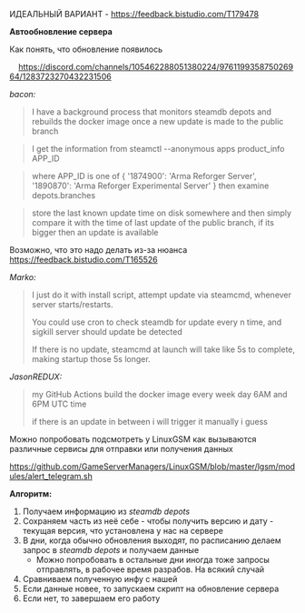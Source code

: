 ИДЕАЛЬНЫЙ ВАРИАНТ - https://feedback.bistudio.com/T179478

**Автообновление сервера**

Как понять, что обновление появилось

&nbsp;&nbsp;&nbsp;&nbsp;https://discord.com/channels/105462288051380224/976119935875026964/1283723270432231506

_bacon:_
> I have a background process that monitors steamdb depots and rebuilds the docker image once a new update is made to the public branch

> I get the information from steamctl --anonymous apps product_info APP_ID

> where APP_ID is one of
  {
    '1874900': 'Arma Reforger Server', 
    '1890870': 'Arma Reforger Experimental Server'
  }
> then examine depots.branches

> store the last known update time on disk somewhere and then simply compare it with the time of last update of the public branch, if its bigger then an update is available

Возможно, что это надо делать из-за нюанса https://feedback.bistudio.com/T165526

_Marko:_
> I just do it with install script, attempt update via steamcmd, whenever server starts/restarts.
> 
> You could use cron to check steamdb for update every n time, and sigkill server should update be detected
> 
> If there is no update, steamcmd at launch will take like 5s to complete, making startup those 5s longer.

_JasonREDUX:_ 
> my GitHub Actions build the docker image every week day 6AM and 6PM UTC time
> 
> if there is an update in between i will trigger it manually i guess



Можно попробовать подсмотреть у LinuxGSM как вызываются различные сервисы для отправки или получения данных

https://github.com/GameServerManagers/LinuxGSM/blob/master/lgsm/modules/alert_telegram.sh


**Алгоритм:**
1. Получаем информацию из _steamdb depots_
2. Сохраняем часть из неё себе - чтобы получить версию и дату - текущая версия, что установлена у нас на сервере
3. В дни, когда обычно обновления выходят, по расписанию делаем запрос в _steamdb depots_ и получаем данные
    - Можно попробовать в остальные дни иногда тоже запросы отправлять, в рабочее время разрабов. На всякий случай
5. Сравниваем полученную инфу с нашей
6. Если данные новее, то запускаем скрипт на обновление сервера
7. Если нет, то завершаем его работу
